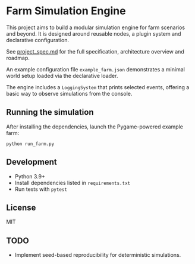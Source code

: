 # Farm Simulation Engine

This project aims to build a modular simulation engine for farm scenarios and beyond. It is designed around reusable nodes, a plugin system and declarative configuration.

See [project_spec.md](project_spec.md) for the full specification, architecture overview and roadmap.

An example configuration file `example_farm.json` demonstrates a minimal world setup loaded via the declarative loader.

The engine includes a `LoggingSystem` that prints selected events, offering a basic way to observe simulations from the console.

## Running the simulation

After installing the dependencies, launch the Pygame-powered example farm:

```
python run_farm.py
```

## Development

* Python 3.9+
* Install dependencies listed in `requirements.txt`
* Run tests with `pytest`

## License

MIT

## TODO

- Implement seed-based reproducibility for deterministic simulations.
